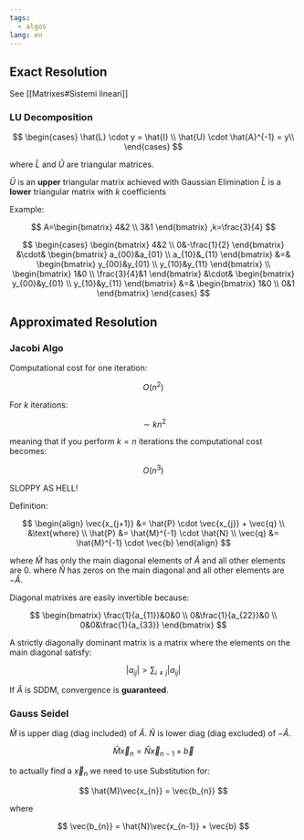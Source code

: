```yaml
---
tags:
  - algos
lang: en
---
```


## Exact Resolution

See [[Matrixes#Sistemi lineari]]

### LU Decomposition

$$
\begin{cases}
\hat{L} \cdot y = \hat{I} \\
\hat{U} \cdot \hat{A}^{-1} = y\\
\end{cases}
$$

where $\hat{L}$ and $\hat{U}$ are triangular matrices.

$\hat{U}$ is an **upper** triangular matrix achieved with Gaussian Elimination
$\hat{L}$ is a **lower** triangular matrix with $k$ coefficients

Example:

$$
A=\begin{bmatrix}
4&2 \\
3&1
\end{bmatrix}
,k=\frac{3}{4}
$$

$$
\begin{cases}
\begin{bmatrix}
4&2 \\
0&-\frac{1}{2}
\end{bmatrix} &\cdot& \begin{bmatrix}
a_{00}&a_{01} \\
a_{10}&_{11}
\end{bmatrix} &=& \begin{bmatrix}
y_{00}&y_{01} \\
y_{10}&y_{11}
\end{bmatrix} \\
\begin{bmatrix}
1&0 \\
\frac{3}{4}&1
\end{bmatrix} &\cdot& \begin{bmatrix}
y_{00}&y_{01} \\
y_{10}&y_{11}
\end{bmatrix} &=& \begin{bmatrix}
1&0 \\
0&1
\end{bmatrix}
\end{cases}
$$

## Approximated Resolution

### Jacobi Algo

Computational cost for one iteration:

$$
O(n^2)
$$

For $k$ iterations:

$$
\sim kn^2
$$

meaning that if you perform $k=n$ iterations the computational cost becomes:

$$O(n^3)$$

SLOPPY AS HELL!

Definition:

$$
\begin{align}
\vec{x_{j+1}} &= \hat{P} \cdot \vec{x_{j}} + \vec{q} \\
&\text{where} \\
\hat{P} &= \hat{M}^{-1} \cdot \hat{N} \\
\vec{q} &= \hat{M}^{-1} \cdot \vec{b}
\end{align}
$$

where $\hat{M}$ has only the main diagonal elements of $\hat{A}$ and all other elements are $0$.
where $\hat{N}$ has zeros on the main diagonal and all other elements are $-\hat{A}$.

Diagonal matrixes are easily invertible because:

$$
\begin{bmatrix}
\frac{1}{a_{11}}&0&0 \\
0&\frac{1}{a_{22}}&0 \\
0&0&\frac{1}{a_{33}}
\end{bmatrix}
$$

A strictly diagonally dominant matrix is a matrix where the elements on the main diagonal satisfy:

$$
|a_{ij}| > \sum_{i\ne j} |a_{ij}|
$$

If $\hat{A}$ is SDDM, convergence is **guaranteed**.

### Gauss Seidel

$\hat{M}$ is upper diag (diag included) of $\hat{A}$.
$\hat{N}$ is lower diag (diag excluded) of $-\hat{A}$.

$$
\hat{M}\vec{x}_{n} = \hat{N}\vec{x}_{n-1} + \vec{b}
$$

to actually find a $\vec{x}_{n}$ we need to use Substitution for:

$$
\hat{M}\vec{x_{n}} = \vec{b_{n}}
$$

where

$$
\vec{b_{n}} = \hat{N}\vec{x_{n-1}} + \vec{b}
$$
